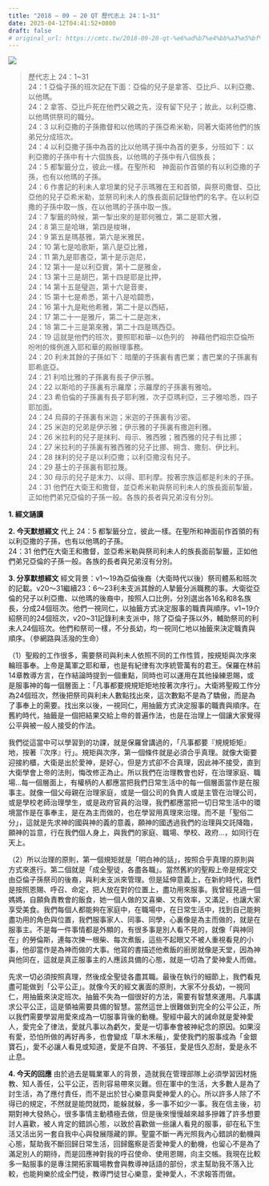 ```yaml
---
title: "2018 – 09 – 20 QT 歷代志上 24：1~31"
date: 2025-04-12T04:41:52+0800
draft: false
# original_url: https://cmtc.tw/2018-09-20-qt-%e6%ad%b7%e4%bb%a3%e5%bf%97%e4%b8%8a-24%ef%bc%9a131
---
```


![](/images/qt.jpg)
> 歷代志上 24：1\~31  
> 24：1 亞倫子孫的班次記在下面：亞倫的兒子是拿答、亞比戶、以利亞撒、以他瑪。  
> 24：2 拿答、亞比戶死在他們父親之先，沒有留下兒子；故此，以利亞撒、以他瑪供祭司的職分。  
> 24：3 以利亞撒的子孫撒督和以他瑪的子孫亞希米勒，同著大衛將他們的族弟兄分成班次。  
> 24：4 以利亞撒子孫中為首的比以他瑪子孫中為首的更多，分班如下：以利亞撒的子孫中有十六個族長，以他瑪的子孫中有八個族長；  
> 24：5 都掣籤分立，彼此一樣。在聖所和　神面前作首領的有以利亞撒的子孫，也有以他瑪的子孫。  
> 24：6 作書記的利未人拿坦業的兒子示瑪雅在王和首領，與祭司撒督、亞比亞他的兒子亞希米勒，並祭司利未人的族長面前記錄他們的名字。在以利亞撒的子孫中取一族，在以他瑪的子孫中取一族。  
> 24：7 掣籤的時候，第一掣出來的是耶何雅立，第二是耶大雅，  
> 24：8 第三是哈琳，第四是梭琳，  
> 24：9 第五是瑪基雅，第六是米雅民，  
> 24：10 第七是哈歌斯，第八是亞比雅，  
> 24：11 第九是耶書亞，第十是示迦尼，  
> 24：12 第十一是以利亞實，第十二是雅金，  
> 24：13 第十三是胡巴，第十四是耶是比押，  
> 24：14 第十五是璧迦，第十六是音麥，  
> 24：15 第十七是希悉，第十八是哈闢悉，  
> 24：16 第十九是毗他希雅，第二十是以西結，  
> 24：17 第二十一是雅斤，第二十二是迦末，  
> 24：18 第二十三是第來雅，第二十四是瑪西亞。  
> 24：19 這就是他們的班次，要照耶和華─以色列的　神藉他們祖宗亞倫所吩咐的條例進入耶和華的殿辦理事務。  
> 24：20 利未其餘的子孫如下：暗蘭的子孫裏有書巴業；書巴業的子孫裏有耶希底亞。  
> 24：21 利哈比雅的子孫裏有長子伊示雅。  
> 24：22 以斯哈的子孫裏有示羅摩；示羅摩的子孫裏有雅哈。  
> 24：23 希伯倫的子孫裏有長子耶利雅，次子亞瑪利亞，三子雅哈悉，四子耶加面。  
> 24：24 烏薛的子孫裏有米迦；米迦的子孫裏有沙密。  
> 24：25 米迦的兄弟是伊示雅；伊示雅的子孫裏有撒迦利雅。  
> 24：26 米拉利的兒子是抹利、母示、雅西雅；雅西雅的兒子有比挪；  
> 24：27 米拉利的子孫裏有雅西雅的兒子比挪、朔含、撒刻、伊比利。  
> 24：28 抹利的兒子是以利亞撒；以利亞撒沒有兒子。  
> 24：29 基士的子孫裏有耶拉篾。  
> 24：30 母示的兒子是末力、以得、耶利摩。按著宗族這都是利未的子孫。  
> 24：31 他們在大衛王和撒督，並亞希米勒與祭司利未人的族長面前掣籤，正如他們弟兄亞倫的子孫一般。各族的長者與兄弟沒有分別。

**1. 經文誦讀**

**2.  今天默想經文**
代上 24：5 都掣籤分立，彼此一樣。在聖所和神面前作首領的有以利亞撒的子孫，也有以他瑪的子孫。  
24：31 他們在大衛王和撒督，並亞希米勒與祭司利未人的族長面前掣籤，正如他們弟兄亞倫的子孫一般。各族的長者與兄弟沒有分別。

**3. 分享默想經文**
經文背景：v1～19為亞倫後裔（大衛時代以後）祭司體系和班次的記載。v20～31繼續23：6～23利未支派其餘的人摯籤分派職務的事。大衛從亞倫的兒子以利亞撒、以他瑪的後裔中，按照人口比例，分別選出各16名和8名族長，分成24個班次。他們一視同仁，以抽籤方式決定服事的職責與順序。v1\~19介紹祭司的24個班次，v20\~31記錄利未支派中，除了亞倫子孫以外，輔助祭司的利未人24個班次。他們和祭司一樣，不分長幼，均一視同仁地以抽籤來決定職責與順序。（參網路與活潑的生命）

（1）聖殿的工作很多，需要祭司與利未人依照不同的工作性質，按規矩與次序來輪班事奉。上帝是萬軍之耶和華，也是有紀律有次序統管萬有的君王。保羅在林前14章教導方言，在作結論時提到一個重點，同時也可以運用在其他操練恩賜，或是服事神的每一個層面上：「凡事都要規規矩矩地按著次序行」。大衛將聖殿工作分為24個班次，然後把祭司與利未人數點找出來，這次數點不是為了驕傲，而是為了事奉上的需要。找出來以後，一視同仁，用抽籤方式決定服事的職責與順序。在舊約時代，抽籤是一個把結果交給上帝的普遍作法，也是在治理上一個讓大家覺得公平與被一般人接受的作法。

我們從這當中可以學習到的功課，就是保羅曾講過的，「凡事都要『規規矩矩』地，按著『次序』行」。規矩與次序，第一個條件就是必須合乎真理。就像大衛要迎接約櫃，大衛是出於愛神，是好心，但是方式卻不合真理，因此神不接受，直到大衛學會上帝的法則，悔改修正為止。所以我們在治理教會也好，在治理家庭、職場…每一個層面上，有權柄的人都應當把我們日常生活中的每一個層面當作是在服事主。就像一個父母親在治理家庭，或是一個公司的負責人或是主管在治理公司，或是學校老師治理學生，或是政府官員的治理，我們都應當把一切日常生活中的環境當作是在事奉主，是在為主而做的，也在學習用真理來治理。而不是「聖俗二分」，這就是先求神的國與神的義的意義，願神的國透過我們的治理與交託降臨，願神的旨意，行在我們個人身上，與我們的家庭、職場、學校、政府…，如同行在天上。

（2）所以治理的原則，第一個規矩就是「明白神的話」，按照合乎真理的原則與方式來進行。第二個就是「成全聖徒，各盡各職」。當然舊約的聖殿上帝是規定交由亞倫子孫祭司的後裔，與利未支派來管理。但是延伸意義上，在新約時代，我們是按照恩賜、呼召、命定，把人放在對的位置上，盡功用來服事。我曾經見過一個媽媽，自願負責教會的飯食，她一個人做的又喜樂、又有效率，又滿足，也讓大家享受美食。我們每個人都能夠在家庭中，在職場中，在日常生活中，找到自己能夠盡功用的角色與位置，我們服事家人、同事、同學，心裏像是為主而做的，就是在服事主。不是每一件事情都是外顯的，有很多事是別人看不見的，就像「與神同在」的勞倫斯，連每次揀一根柴、每次煮飯，這些不起眼又不被人重視看見的小事，他卻當作是為神而做的大事。他寫的書描述他煮飯的廚房就像是天堂，因為神與他同在，這就是真正服事主的人應該具備的心態，就是一切為了愛神愛人而做。

先求一切必須按照真理，然後成全聖徒各盡其職。最後在執行的細節上，我們看見盡可能做到「公平公正」。就像今天的經文裏面的原則，大家不分長幼，一視同仁，用抽籤來決定班次。抽籤不失為一個很好的方法，需要有智慧來運用。凡事講求公平公正，這是領袖需要具備的智慧。當然這世上很難做到完全的公平公正，所以我們需要學習用愛來成為一切服事背後的動機。聖經中最大的誡命就是愛神愛人，愛完全了律法，愛就凡事以為虧欠，愛是一切事奉會被神紀念的原因。如果沒有愛，恐怕所做的再好再多，也會變成「草木禾稭」，愛使我們的服事成為「金銀寶石」，愛不必讓人看見或知道，愛是不自誇、不張狂，愛是恆久忍耐，愛是永不止息。

**4. 今天的回應**
由於過去是職業軍人的背景，造就我在管理部隊上必須學習因材施教、知人善任，公平公正，否則容易帶來災難。但在軍中的生活，大多數人是為了討生活，為了應付責任，而不是出於甘心樂意與愛神愛人的心。所以許多人除了不得已的規定，不然就是能閃就閃，能躲就躲，多一事不如少一事。我在信主後，初期對神大發熱心，很多事情主動積極去做，但是後來慢慢越來越多摻雜了許多想要討人喜歡，被人肯定的錯誤心態，以致於喜歡做一些讓人看見的服事，卻在私下生活又活出另一套自我中心與發展隱藏的罪。聖靈不斷一再光照我內心錯誤的動機與心態，幫助我不斷回歸日常生活，回歸鑑察是否愛神愛人的動機，也留心不是為了滿足別人的期待，而是回應神對我的呼召使命、使用恩賜，向主交帳。我現在比較多一點服事的是專注開拓家職場教會與教導神話語的部份，求主幫助我不落入比較，也能夠樂於成全門徒，教導門徒甘心樂意，愛神愛人，不求報答而做。
